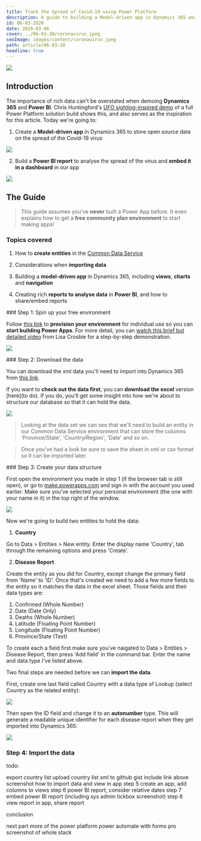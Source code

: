 ```yaml
---
title: Track the Spread of Covid-19 using Power Platform
description: A guide to building a Model-driven app in Dynamics 365 and Power BI report to track the global spread of the Covid-19 virus.
id: 06-03-2020
date: 2020-03-06
cover: ../06-03-20/coronavirus.jpeg
seoImage: images/content/coronavirus.jpeg
path: article/06-03-20
headline: true
---
```


<div class="heading">
    <img src='coronavirus.jpeg' className='headline'>
</div>

## Introduction

The importance of rich data can't be overstated when demoing **Dynamics 365** and **Power BI**. Chris Huntingford's [UFO sighting-inspired demo](https://www.youtube.com/watch?v=po4jh6D0SLc) of a full Power Platform solution build shows this, and also serves as the inspiration for this article. Today we're going to:

1. Create a **Model-driven app** in Dynamics 365 to store open source data on the spread of the Covid-19 virus

<img src="./mda-screenshot.png" />

2. Build a **Power BI report** to analyse the spread of the virus and **embed it in a dashboard** in our app

<img src="./pbi-screenshot.png" />

## The Guide

> This guide assumes you've **never** built a Power App before. It even explains how to get a **free community plan environment** to start making apps!

### Topics covered

1. How to **create entities** in the [Common Data Service](https://docs.microsoft.com/en-us/powerapps/maker/common-data-service/data-platform-intro)

2. Considerations when **importing data**

3. Building a **model-driven app** in Dynamics 365, including **views**, **charts** and **navigation**

4. Creating rich **reports to analyse data** in **Power BI**, and how to share/embed reports

### Step 1: Spin up your free environment

Follow [this link](https://powerapps.microsoft.com/en-us/communityplan/) to **provision your environment** for individual use so you can **start building Power Apps**. For more detail, you can [watch this brief but detailed video](https://www.youtube.com/watch?v=VyrjpdVm_Ko) from Lisa Crosbie for a step-by-step demonstration.

<img src="./pa-overview.png" />

### Step 2: Download the data

You can download the xml data you'll need to import into Dynamics 365 from [this link](https://gist.github.com/camelCaseDave/299a9129e7eec3640053cd63b03cf49f).

If you want to **check out the data first**, you can **download the excel** version [here](to do). If you do, you'll get some insight into how we're about to structure our database so that it can hold the data.

<img src="./di-screenshot.png" />

> Looking at the data set we can see that we'll need to build an entity in our Common Data Service environment that can store the columns 'Province/State', 'Country/Region', 'Date' and so on.

> Once you've had a look be sure to save the sheet in xml or csv format so it can be imported later.

### Step 3: Create your data structure

First open the environment you made in step 1 (if the browser tab is still open), or go to [make.powerapps.com](https://make.powerapps.com) and sign in with the account you used earlier. Make sure you've selected your personal environment (the one with your name in it) in the top right of the window.

<img src="./my-env-screenshot.png" />

Now we're going to build two entities to hold the data:

1. **Country**

Go to Data > Entities > New entity. Enter the display name 'Country', tab through the remaining options and press 'Create'.

2. **Disease Report**

Create the entity as you did for Country, except change the primary field from 'Name' to 'ID'. Once that's created we need to add a few more fields to the entity so it matches the data in the excel sheet. Those fields and their data types are:

1. Confirmed (Whole Number)
2. Date (Date Only)
3. Deaths (Whole Number)
4. Latitude (Floating Point Number)
5. Longitude (Floating Point Number)
6. Province/State (Text)

To create each a field first make sure you've naigated to Data > Entities > Disease Report, then press 'Add field' in the command bar. Enter the name and data type I've listed above.

Two final steps are needed before we can **import the data**. 

First, create one last field called Country with a data type of Lookup (select Country as the related entity):

<img src="./add-field-country.png" />

Then open the ID field and change it to an **autonumber** type. This will generate a readable unique identifier for each disease report when they get imported into Dynamics 365:

<img src="./autonumber-screenshot.png" />

### Step 4: Import the data

todo:

export country list
upload country list xml to github gist include link above
screenshot how to import data and view in app
step 5 create an app, add columns to views
step 6 power BI report, consider relative dates
step 7 embed power BI report (including sys admin tickbox screenshot)
step 8 view report in app, share report

conclusion

next part more of the power platform
 power automate with forms pro
 screenshot of whole stack

